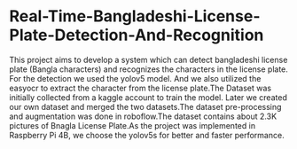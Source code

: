 # Real-Time-Bangladeshi-License-Plate-Detection-And-Recognition
This project aims to develop a system which can detect bangladeshi license plate (Bangla characters) and recognizes the characters in the license plate. For the detection  we used the yolov5 model. And we also utilized the easyocr to extract the character from the license plate.The Dataset was initially collected from a kaggle account to train the model. Later we created our own dataset and merged the two datasets.The dataset pre-processing and augmentation was done in roboflow.The dataset contains about 2.3K pictures of Bnagla License Plate.As the project was implemented in Raspberry Pi 4B, we choose the yolov5s for better and faster performance.
